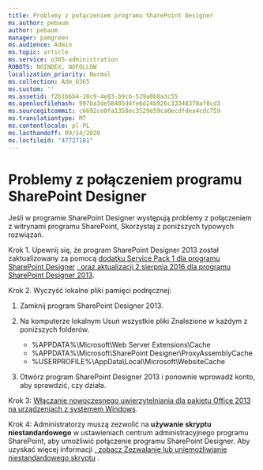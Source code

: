 ```yaml
---
title: Problemy z połączeniem programu SharePoint Designer
ms.author: pebaum
author: pebaum
manager: pamgreen
ms.audience: Admin
ms.topic: article
ms.service: o365-administration
ROBOTS: NOINDEX, NOFOLLOW
localization_priority: Normal
ms.collection: Adm_O365
ms.custom: ''
ms.assetid: f2b1b6b4-10c9-4e83-b9cb-529a0b8a3c55
ms.openlocfilehash: 997ba3de58485d4fe6d24b926c33348378af8cd3
ms.sourcegitcommit: c6692ce0fa1358ec3529e59ca0ecdfdea4cdc759
ms.translationtype: MT
ms.contentlocale: pl-PL
ms.lasthandoff: 09/14/2020
ms.locfileid: "47727181"
---
```

# <a name="sharepoint-designer-connection-issues"></a>Problemy z połączeniem programu SharePoint Designer 

Jeśli w programie SharePoint Designer występują problemy z połączeniem z witrynami programu SharePoint, Skorzystaj z poniższych typowych rozwiązań.

Krok 1. Upewnij się, że program SharePoint Designer 2013 został zaktualizowany za pomocą [dodatku Service Pack 1 dla programu SharePoint Designer](https://support.microsoft.com/help/2817441/description-of-microsoft-sharepoint-designer-2013-service-pack-1-sp1) [, oraz aktualizacji 2 sierpnia 2016 dla programu SharePoint Designer 2013](https://support.microsoft.com/help/3114721/august-2-2016-update-for-sharepoint-designer-2013-kb3114721).



Krok 2. Wyczyść lokalne pliki pamięci podręcznej:

1. Zamknij program SharePoint Designer 2013.

2. Na komputerze lokalnym Usuń wszystkie pliki Znalezione w każdym z poniższych folderów.

    - %APPDATA%\Microsoft\Web Server Extensions\Cache
    - %APPDATA%\Microsoft\SharePoint Designer\ProxyAssemblyCache
    - %USERPROFILE%\AppData\Local\Microsoft\WebsiteCache

3. Otwórz program SharePoint Designer 2013 i ponownie wprowadź konto, aby sprawdzić, czy działa.

Krok 3: [Włączanie nowoczesnego uwierzytelniania dla pakietu Office 2013 na urządzeniach z systemem Windows](https://docs.microsoft.com/microsoft-365/admin/security-and-compliance/enable-modern-authentication).

Krok 4: Administratorzy muszą zezwolić na **używanie skryptu niestandardowego** w ustawieniach centrum administracyjnego programu SharePoint, aby umożliwić połączenie programu SharePoint Designer. Aby uzyskać więcej informacji [, zobacz Zezwalanie lub uniemożliwianie niestandardowego skryptu](https://docs.microsoft.com/sharepoint/allow-or-prevent-custom-script) .


